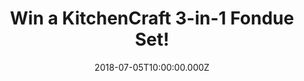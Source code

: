 ---
campaign-uuid: "c-b70814e7-644d-4a5d-ac28-8bcb08f7eb6d"
type: "Preview"
category: "Gift"
date: "2018-07-05T10:00:00.000Z"
end-date: "2018-08-05T23:59:00.000Z"
disable-form: false
is_promoted: false
has_entry_page: true
title: "Win a KitchenCraft 3-in-1 Fondue Set!"
competition-description: "<p>If you're looking forward to make a great party, we have\
  \ the perfect guest for YOU! We’re giving away an amazing KitchenCraft 3-in-1 Fondue\
  \ Set for one lucky NME AAA member to win!</p>\r\n<p>Want to make your party stand\
  \ out? You know what to do…</p>"
hero-header: "Win a KitchenCraft 3-in-1 Fondue Set!"
terms-confirmation: "N/A"
banner-img: "https://assets.expresslyapp.com/asset-344ec536-fd52-421a-b0ad-0ff94c32309c.jpg"
logo-left-href: "http://aaa.nme.com"
logo-left-image: "https://assets.expresslyapp.com/asset-72cf6433-18a0-48d6-841d-2bcb9027fe07.jpg"
logo-left-title: "nme aaa"
bg-image-hero: "https://assets.expresslyapp.com/asset-5f254017-c428-4727-8283-4fae091bad5d.jpg"
bg-image-first: "https://assets.expresslyapp.com/asset-2634ff13-f9af-4923-a91f-2eab8554c948.jpg"
section1-content: "<p>We have everything you need to discover: the deliciously dippy\
  \ world of fondue! the KitchenCraft 3-in-1 Fondue Set suitable for cheese, chocolate\
  \ and meat fondues!</p>\r\n<p>This fondue set is ideal for cooking meat and sauces\
  \ or melting cheese and chocolate. The set comes complete with a stainless steel\
  \ and ceramic bowl which fit neatly onto a metal stand. It is perfect for dinner\
  \ parties with six stainless steel forks that are colour coded for individual use</p>\r\
  \n<p>Whether you’re a fondue fanatic, or you’re keen to discover this classic Swiss\
  \ dish, you’ll have great fun with KitchenCraft’s 3-in-1 Fondue Set so hurry up\
  \ and enter the form below and indulgent yourself into a savoury or sweet course!</p>"
entry-title: "Win a KitchenCraft 3-in-1 Fondue Set!"
entry-content: "Enter the draw to win a KitchenCraft 3-in-1 Fondue Set and enjoy authentic\
  \ cheese fondues by completing the form below before 23:59 on 5th of August 2018."
has-winner: false
prize-description: "A KitchenCraft 3-in-1 Fondue Set!"
special-conditions: "Multiple entries are allowed up to one every day."
---